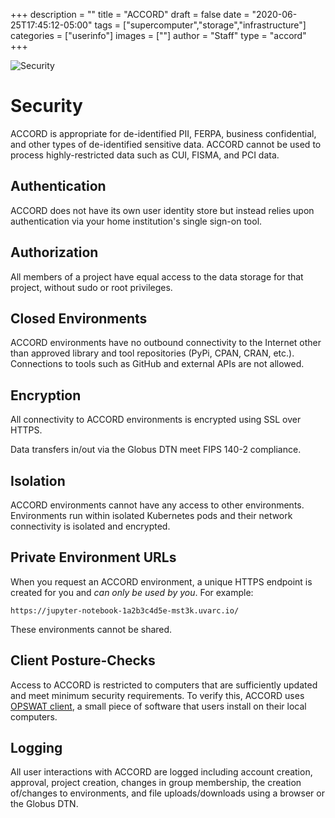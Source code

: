+++
description = ""
title = "ACCORD"
draft = false
date = "2020-06-25T17:45:12-05:00"
tags = ["supercomputer","storage","infrastructure"]
categories = ["userinfo"]
images = [""]
author = "Staff"
type = "accord"
+++

![Security](/images/accord/security.png)

# Security

ACCORD is appropriate for de-identified PII, FERPA, business confidential, and other types of de-identified sensitive data. ACCORD cannot be used to process highly-restricted data such as CUI, FISMA, and PCI data.

## Authentication

ACCORD does not have its own user identity store but instead relies upon authentication via your home institution's single sign-on tool.

## Authorization

All members of a project have equal access to the data storage for that project, without sudo or root privileges. 

## Closed Environments

ACCORD environments have no outbound connectivity to the Internet other than approved library and tool 
repositories (PyPi, CPAN, CRAN, etc.). Connections to tools such as GitHub and external APIs are not allowed.

## Encryption

All connectivity to ACCORD environments is encrypted using SSL over HTTPS. 

Data transfers in/out via the Globus DTN meet FIPS 140-2 compliance.

## Isolation

ACCORD environments cannot have any access to other environments. Environments run within isolated Kubernetes pods and their
network connectivity is isolated and encrypted.

## Private Environment URLs

When you request an ACCORD environment, a unique HTTPS endpoint is created for you and 
*can only be used by you*. For example:

    https://jupyter-notebook-1a2b3c4d5e-mst3k.uvarc.io/

These environments cannot be shared.

## Client Posture-Checks

Access to ACCORD is restricted to computers that are sufficiently
updated and meet minimum security requirements. To verify this, ACCORD uses [OPSWAT client](https://www.opswat.com/), a small piece of software that users install on their local computers. 

## Logging

All user interactions with ACCORD are logged including account creation, approval, project creation, changes in group membership, the creation of/changes to environments, and file uploads/downloads using a browser or the Globus DTN.

